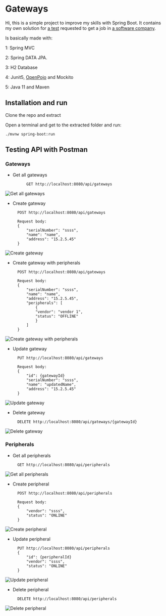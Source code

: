# Gateways
Hi, this is a simple project to improve my skills with Spring Boot.
It contains my own solution for [a test](TEST.md) requested to get a job in [a software company](https://www.musala.com/).

Is basically made with:

1: Spring MVC

2: Spring DATA JPA.

3: H2 Database

4: Junit5, [OpenPojo](https://github.com/OpenPojo/openpojo) and Mockito

5: Java 11 and Maven 


## Installation and run
Clone the repo and extract

Open a terminal and get to the extracted folder and run:

    ./mvnw spring-boot:run

## Testing API with Postman

### Gateways

- Get all gateways

            GET http://localhost:8080/api/gateways

![Get all gateways](/docs/get_gateways.png)

- Create gateway

        POST http://localhost:8080/api/gateways

        Request body:
        {
            "serialNumber": "ssss",
            "name": "name",
            "address": "15.2.5.45"
        }

![Create gateway](/docs/post_gateways.png)

- Create gateway with peripherals

        POST http://localhost:8080/api/gateways

        Request body:
        {
            "serialNumber": "ssss",
            "name": "name",
            "address": "15.2.5.45",
            "peripherals": [
                {
                "vendor": "vendor 1",
                "status": "OFFLINE"
                }
            ]
        }

![Create gateway with peripherals](/docs/post_gateways_with_peripherals.png)


- Update gateway

        PUT http://localhost:8080/api/gateways

        Request body:
        {
            "id": {gatewayId}
            "serialNumber": "ssss",
            "name": "updatedName",
            "address": "15.2.5.45"
        }

![Update gateway](/docs/put_gateways.png)

- Delete gateway

        DELETE http://localhost:8080/api/gateways/{gatewayId}

![Delete gateway](/docs/delete_gateways.png)



### Peripherals
- Get all peripherals

        GET http://localhost:8080/api/peripherals

![Get all peripherals](/docs/get_peripherals.png)

- Create peripheral

        POST http://localhost:8080/api/peripherals

        Request body:
        {
            "vendor": "ssss",
            "status": "ONLINE"
        }

![Create peripheral](/docs/post_peripherals.png)

- Update peripheral

        PUT http://localhost:8080/api/peripherals
        {
            "id": {peripheralId} 
            "vendor": "ssss",
            "status": "ONLINE"
        }

![Update peripheral](/docs/put_peripherals.png)


- Delete peripheral

        DELETE http://localhost:8080/api/peripherals

![Delete peripheral](/docs/delete_peripherals.png)
